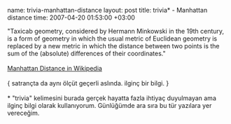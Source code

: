 name: trivia-manhattan-distance
layout: post
title: trivia* - Manhattan distance
time: 2007-04-20 01:53:00 +03:00

"Taxicab geometry, considered by Hermann Minkowski in the 19th century, is a form of geometry in which the usual metric of Euclidean geometry is replaced by a new metric in which the distance between two points is the sum of the (absolute) differences of their coordinates."<br /><br /><a href="http://en.wikipedia.org/wiki/Manhattan_distance">Manhattan Distance in Wikipedia</a><br /><br />{ satrançta da aynı ölçüt geçerli aslında. ilginç bir bilgi. }<br /><br />* "trivia" kelimesini burada gerçek hayatta fazla ihtiyaç duyulmayan ama ilginç bilgi olarak kullanıyorum. Günlüğümde ara sıra bu tür yazılara yer vereceğim.
